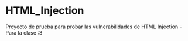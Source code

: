 # HTML_Injection
Proyecto de prueba para probar las vulnerabilidades de HTML Injection - Para la clase :3 
